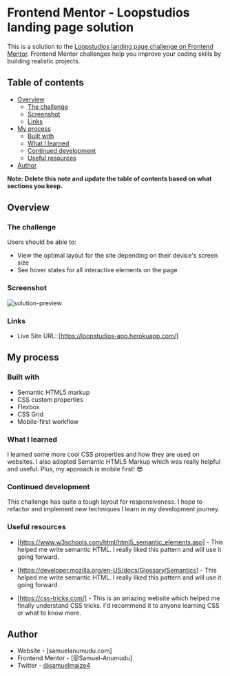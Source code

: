# Frontend Mentor - Loopstudios landing page solution

This is a solution to the [Loopstudios landing page challenge on Frontend Mentor](https://www.frontendmentor.io/challenges/loopstudios-landing-page-N88J5Onjw). Frontend Mentor challenges help you improve your coding skills by building realistic projects.

## Table of contents

- [Overview](#overview)
  - [The challenge](#the-challenge)
  - [Screenshot](#screenshot)
  - [Links](#links)
- [My process](#my-process)
  - [Built with](#built-with)
  - [What I learned](#what-i-learned)
  - [Continued development](#continued-development)
  - [Useful resources](#useful-resources)
- [Author](#author)

**Note: Delete this note and update the table of contents based on what sections you keep.**

## Overview

### The challenge

Users should be able to:

- View the optimal layout for the site depending on their device's screen size
- See hover states for all interactive elements on the page

### Screenshot

![solution-preview](https://user-images.githubusercontent.com/76866672/151769956-ad614d6a-dd72-4056-9d65-1cffdd101d9f.jpg)

### Links

- Live Site URL: [https://loopstudios-app.herokuapp.com/]

## My process

### Built with

- Semantic HTML5 markup
- CSS custom properties
- Flexbox
- CSS Grid
- Mobile-first workflow

### What I learned

I learned some more cool CSS properties and how they are used on websites. I also adopted Semantic HTML5 Markup which was really helpful and useful. Plus, my approach is mobile first! 😎

### Continued development

This challenge has quite a tough layout for responsiveness. I hope to refactor and implement new techniques I learn in my development journey.

### Useful resources

- [https://www.w3schools.com/html/html5_semantic_elements.asp] - This helped me write semantic HTML. I really liked this pattern and will use it going forward.

- [https://developer.mozilla.org/en-US/docs/Glossary/Semantics] - This helped me write semantic HTML. I really liked this pattern and will use it going forward.

- [https://css-tricks.com/] - This is an amazing website which helped me finally understand CSS tricks. I'd recommend it to anyone learning CSS or what to know more.

## Author

- Website - [samuelanumudu.com]
- Frontend Mentor - [@Samuel-Anumudu]
- Twitter - [@samuelmaize4](https://twitter.com/samuelmaize4)
